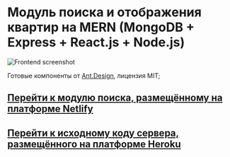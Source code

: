 # Модуль поиска и отображения квартир на MERN (MongoDB + Express + React.js + Node.js)

![Frontend screenshot](https://user-images.githubusercontent.com/62832519/150479989-84748604-9bcd-473e-baea-90fdae1d7721.png)

Готовые компоненты от [Ant.Design](https://www.npmjs.com/package/antd), лицензия MIT;

## [Перейти к модулю поиска, размещённому на платформе Netlify](https://yashkov-apartments-frontend.netlify.app/apartments)

## [Перейти к исходному коду сервера, размещённого на платформе Heroku](https://github.com/FBRAA/yashkov-apartments-backend)
